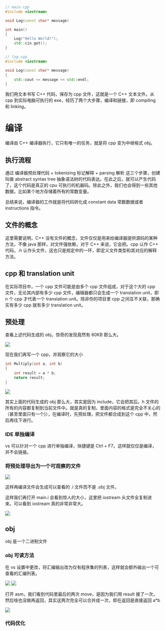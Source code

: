 ```C++
// main.cpp
#include <iostream>

void Log(const char* message)

int main()
{
    Log("Hello World!");
    std::cin.get();
}

// log.cpp
#include <iostream>

void Log(const char* message)
{
    std::cout << message << std::endl;
}

```

我们用文本书写 C++ 代码，保存为 cpp 文件，这就是一个 C++ 文本文件。从 cpp 到实际电脑可执行的 exe，经历了两个大步骤，编译和链接，即 compiling 和 linking。

# 编译

编译由 C++ 编译器执行，它只有唯一的任务，就是将 cpp 变为中继格式 obj。

## 执行流程

通过 编译器预处理代码 + tokenizing 标记解释 + parsing 解析 这三个步骤，创建叫做 abstract syntax tree 抽象语法树的代码表达。在此之后，就可以产生代码了，这个代码是真正的 cpu 可执行的机器码。除此之外，我们也会得到一些其他数据，比如某个地方存储着所有的常数变量。

总结来说，编译器的工作就是将代码转化成 constant data 常数数据或者 instructions 指令。

## 文件的概念

这里需要说明，C++ 没有文件的概念，文件仅仅是用来给编译器提供源码的某种方法，不像 java 那样，对文件强依赖，对于 C++ 来说，它会把。cpp 认作 C++ 代码，.h 认作头文件，这也只是规定中的一环，即定义文件类型和其对应的解释方法。

## cpp 和 translation unit

在实际项目中，一个 cpp 文件可能是由多个 cpp 文件组成，对于这个大的 cpp 文件，无论其内部有多少 cpp 文件，编辑器都只会生成一个 translation unit，即 n 个 cpp 才代表一个 translation unit。除非你的项目里 cpp 之间互不关联，那确实有多少 cpp 就有多少 translation unit。

## 预处理

查看上述代码生成的 obj，惊奇的发现竟然有 60KB 那么大。

![](image-22.png)

现在我们再写一个 cpp，并观察它的大小

```C++
int Multiply(int a, int b)
{
	int result = a * b;
	return result;
}
```

![](image-23.png)

其实上面的代码生成的 obj 那么大，其实是因为 include，它会把其后。h 文件的所有的内容都复制到当前文件中。就是真的复制，里面内容的格式是完全不关心的（甚至里面只有一个}），在编译时，先预处理，把文件都合成到这个 cpp 中，然后再往下进行。

### IDE 单独编译

vs 可以针对一个 cpp 进行单独编译，快捷键是 Ctrl + F7。这样就仅仅是编译，并不会链接。

### 将预处理导出为一个可观察的文件

![](image-24.png)

这样再编译文件会生成可以查看的 .i 文件而不是 .obj 文件。

这样我们再打开 main.i 会看到惊人的大小，这里把 iostream 头文件全复制进来。可以看到 iostream 真的非常非常大。

![](image-25.png)

## obj

obj 是一个二进制文件

### obj 可读方法

在 vs 设置中更改，将汇编输出改为仅有程序集的列表，这样就会额外输出一个可查看的汇编列表。

![](image-26.png)
![](image-27.png)

打开 asm，我们看到代码里最后的两次 move，是因为我们用 result 接了一次，然后啥也没做再返回，其实这两次完全可以合并成一次，即在返回是直接返回 a\*b

![](image-28.png)

### 代码优化
